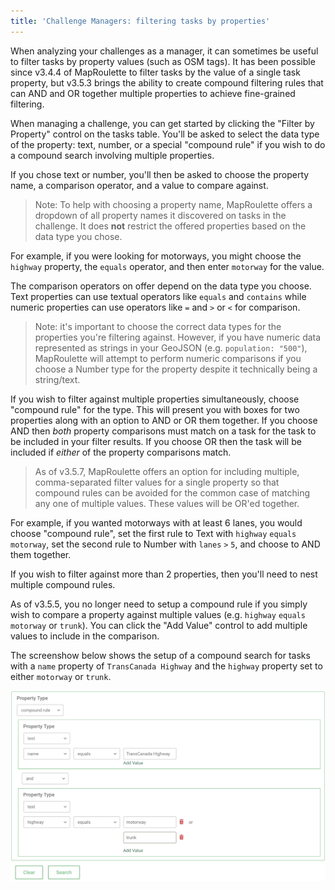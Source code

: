 ```yaml
---
title: 'Challenge Managers: filtering tasks by properties'
---
```


When analyzing your challenges as a manager, it can sometimes be useful to filter tasks by property values (such as OSM tags). It has been possible since v3.4.4 of MapRoulette to filter tasks by the value of a single task property, but v3.5.3 brings the ability to create compound filtering rules that can AND and OR together multiple properties to achieve fine-grained filtering.

When managing a challenge, you can get started by clicking the "Filter by Property" control on the tasks table. You'll be asked to select the data type of the property: text, number, or a special "compound rule" if you wish to do a compound search involving multiple properties.

If you chose text or number, you'll then be asked to choose the property name, a comparison operator, and a value to compare against.

> Note: To help with choosing a property name, MapRoulette offers a dropdown of all property names it discovered on tasks in the challenge. It does **not** restrict the offered properties based on the data type you chose.

For example, if you were looking for motorways, you might choose the `highway` property, the `equals` operator, and then enter `motorway` for the value.

The comparison operators on offer depend on the data type you choose. Text properties can use textual operators like `equals` and `contains` while numeric properties can use operators like `=` and `>` or `<` for comparison.

> Note: it's important to choose the correct data types for the properties you're filtering against. However, if you have numeric data represented as strings in your GeoJSON (e.g. `population: "500"`), MapRoulette will attempt to perform numeric comparisons if you choose a Number type for the property despite it technically being a string/text.

If you wish to filter against multiple properties simultaneously, choose "compound rule" for the type. This will present you with boxes for two properties along with an option to AND or OR them together. If you choose AND then _both_ property comparisons must match on a task for the task to be included in your filter results. If you choose OR then the task will be included if _either_ of the property comparisons match.

> As of v3.5.7, MapRoulette offers an option for including multiple, comma-separated filter values for a single property so that compound rules can be avoided for the common case of matching any one of multiple values. These values will be OR'ed together.

For example, if you wanted motorways with at least 6 lanes, you would choose "compound rule", set the first rule to Text with `highway` `equals` `motorway`, set the second rule to Number with `lanes` `>` `5`, and choose to AND them together.

If you wish to filter against more than 2 properties, then you'll need to nest multiple compound rules.

As of v3.5.5, you no longer need to setup a compound rule if you simply wish to compare a property against multiple values (e.g. `highway` `equals` `motorway` or `trunk`). You can click the "Add Value" control to add multiple values to include in the comparison.

The screenshow below shows the setup of a compound search for tasks with a `name` property of `TransCanada Highway` and the `highway` property set to either `motorway` or `trunk`.


![compound property rule](/media/compound_property_rule.png)

